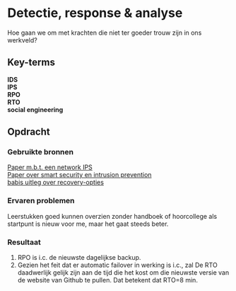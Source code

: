 # Detectie, response & analyse
Hoe gaan we om met krachten die niet ter goeder trouw zijn in ons werkveld?   

## Key-terms
**IDS**  
**IPS**  
**RPO**  
**RTO**  
**social engineering** 

## Opdracht
### Gebruikte bronnen
[Paper m.b.t. een network IPS](./Network_Intrusion_Prevention_System.pdf)  
[Paper over smart security en intrusion prevention](./Smart_Security_and_Intrusion_Prevention.pdf)  
[babis uitleg over recovery-opties](https://www.combell.com/nl/blog/wat-is-disaster-recovery-en-waarom-is-het-zo-belangrijk/)

### Ervaren problemen  
Leerstukken goed kunnen overzien zonder handboek of hoorcollege als startpunt is nieuw voor me, maar het gaat steeds beter.


### Resultaat
1. RPO is i.c. de nieuwste dagelijkse backup.  
2. Gezien het feit dat er automatic failover in werking is i.c., zal De RTO daadwerlijk gelijk zijn aan de tijd die het kost om die nieuwste versie van de website van Github te pullen. Dat betekent dat RTO=8 min. 


